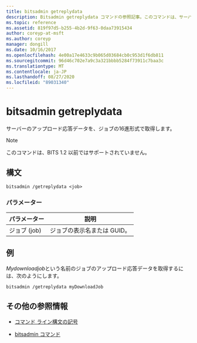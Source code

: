 ```yaml
---
title: bitsadmin getreplydata
description: Bitsadmin getreplydata コマンドの参照記事。このコマンドは、サーバーのアップロード/応答データをジョブの16進形式で取得します。
ms.topic: reference
ms.assetid: 819f97d5-b255-4b2d-9f63-0daa73915434
author: coreyp-at-msft
ms.author: coreyp
manager: dongill
ms.date: 10/16/2017
ms.openlocfilehash: 4e00a17e4633c9b065d03684cb0c953d1f6db811
ms.sourcegitcommit: 96d46c702e7a9c3a321bbbb5284f73911c7baa3c
ms.translationtype: MT
ms.contentlocale: ja-JP
ms.lasthandoff: 08/27/2020
ms.locfileid: "89031340"
---
```

# <a name="bitsadmin-getreplydata"></a>bitsadmin getreplydata

サーバーのアップロード応答データを、ジョブの16進形式で取得します。

> [!NOTE]
> このコマンドは、BITS 1.2 以前ではサポートされていません。

## <a name="syntax"></a>構文

```
bitsadmin /getreplydata <job>
```

### <a name="parameters"></a>パラメーター

| パラメーター | 説明 |
| -------------- | -------------- |
| ジョブ (job) | ジョブの表示名または GUID。 |

## <a name="examples"></a>例

*Mydownloadjob*という名前のジョブのアップロード応答データを取得するには、次のようにします。

```
bitsadmin /getreplydata myDownloadJob
```

## <a name="additional-references"></a>その他の参照情報

- [コマンド ライン構文の記号](command-line-syntax-key.md)

- [bitsadmin コマンド](bitsadmin.md)
